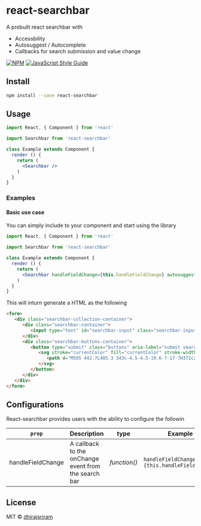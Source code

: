 # react-searchbar

A prebuilt react searchbar with

- Accessbility
- Autosuggest / Autocomplete
- Callbacks for search submission and value change

[![NPM](https://img.shields.io/npm/v/react-searchbar.svg)](https://www.npmjs.com/package/react-searchbar) [![JavaScript Style Guide](https://img.shields.io/badge/code_style-standard-brightgreen.svg)](https://standardjs.com)

## Install

```bash
npm install --save react-searchbar
```

## Usage

```jsx
import React, { Component } from 'react'

import Searchbar from 'react-searchbar'

class Example extends Component {
  render () {
    return (
      <Searchbar />
    )
  }
}
```
### Examples

#### Basic use case

You can simply include <Searchbar> to your component and start using the library

```jsx
import React, { Component } from 'react'

import Searchbar from 'react-searchbar'

class Example extends Component {
  render () {
    return (
      <Searchbar handleFieldChange={this.handleFieldChange} autosuggestCount={15} handleSearch={(e)=>this.handleSearch()} selectSuggestion={this.handleSelectedSuggestion} prompt={names}></Searchbar>
    )
  }
}
```
This will inturn generate a HTML as the following
```html
<form>
   <div class="searchbar-collection-container">
      <div class="searchbar-container">
         <input type="text" id="searchbar-input" class="searchbar-input" name="st" maxlength="90" placeholder="Search" aria-label="Type to search. Navigate below to hear suggestions" autocomplete="off" autocorrect="off" autocapitolize="off" spellcheck="false" value="">
      </div>
      <div class="searchbar-buttons-container">
         <button type="submit" class="buttons" aria-label="submit search" title="Search">
            <svg stroke="currentColor" fill="currentColor" stroke-width="0" viewBox="0 0 512 512" height="1em" width="1em" xmlns="http://www.w3.org/2000/svg">
               <path d="M505 442.7L405.3 343c-4.5-4.5-10.6-7-17-7H372c27.6-35.3 44-79.7 44-128C416 93.1 322.9 0 208 0S0 93.1 0 208s93.1 208 208 208c48.3 0 92.7-16.4 128-44v16.3c0 6.4 2.5 12.5 7 17l99.7 99.7c9.4 9.4 24.6 9.4 33.9 0l28.3-28.3c9.4-9.4 9.4-24.6.1-34zM208 336c-70.7 0-128-57.2-128-128 0-70.7 57.2-128 128-128 70.7 0 128 57.2 128 128 0 70.7-57.2 128-128 128z"></path>
            </svg>
         </button>
      </div>
   </div>
</form>
```
## Configurations
React-searchbar provides users with the ability to configure the followin

| `prop`  | Description              |  type | Example |
|---------|--------------------------|----------|-------|
|handleFieldChange|A callback to the onChange event from the search bar| *function()* | ```handleFieldChange={this.handleFieldChange}```|

## License

MIT © [dhirajsriram](https://github.com/dhirajsriram)
